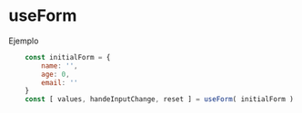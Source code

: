 # useForm

Ejemplo

```javascript
    const initialForm = {
        name: '',
        age: 0,
        email: ''
    }
    const [ values, handeInputChange, reset ] = useForm( initialForm )
```
